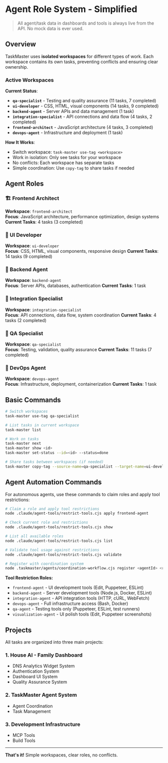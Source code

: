 # Agent Role System - Simplified

> All agent/task data in dashboards and tools is always live from the API. No mock data is ever used.

## Overview

TaskMaster uses **isolated workspaces** for different types of work. Each workspace contains its own tasks, preventing conflicts and ensuring clear ownership.

### Active Workspaces

**Current Status**:
- **`qa-specialist`** - Testing and quality assurance (11 tasks, 7 completed)
- **`ui-developer`** - CSS, HTML, visual components (14 tasks, 9 completed)  
- **`backend-agent`** - Server APIs and data management (1 task)
- **`integration-specialist`** - API connections and data flow (4 tasks, 2 completed)
- **`frontend-architect`** - JavaScript architecture (4 tasks, 3 completed)
- **`devops-agent`** - Infrastructure and deployment (1 task)

**How It Works**:
- Switch workspace: `task-master use-tag <workspace>`
- Work in isolation: Only see tasks for your workspace
- No conflicts: Each workspace has separate tasks
- Simple coordination: Use `copy-tag` to share tasks if needed

## Agent Roles

### 🏗️ Frontend Architect
**Workspace**: `frontend-architect`  
**Focus**: JavaScript architecture, performance optimization, design systems
**Current Tasks**: 4 tasks (3 completed)

### 🎨 UI Developer
**Workspace**: `ui-developer`  
**Focus**: CSS, HTML, visual components, responsive design
**Current Tasks**: 14 tasks (9 completed)

### 🔧 Backend Agent
**Workspace**: `backend-agent`  
**Focus**: Server APIs, databases, authentication
**Current Tasks**: 1 task

### 🔌 Integration Specialist
**Workspace**: `integration-specialist`  
**Focus**: API connections, data flow, system coordination
**Current Tasks**: 4 tasks (2 completed)

### 🧪 QA Specialist
**Workspace**: `qa-specialist`  
**Focus**: Testing, validation, quality assurance
**Current Tasks**: 11 tasks (7 completed)

### 🚀 DevOps Agent
**Workspace**: `devops-agent`  
**Focus**: Infrastructure, deployment, containerization
**Current Tasks**: 1 task

## Basic Commands

```bash
# Switch workspaces
task-master use-tag qa-specialist

# List tasks in current workspace
task-master list

# Work on tasks
task-master next
task-master show <id>
task-master set-status --id=<id> --status=done

# Share tasks between workspaces (if needed)
task-master copy-tag --source-name=qa-specialist --target-name=ui-developer
```

## Agent Automation Commands

For autonomous agents, use these commands to claim roles and apply tool restrictions:

```bash
# Claim a role and apply tool restrictions
node .claude/agent-tools/restrict-tools.cjs apply frontend-agent

# Check current role and restrictions
node .claude/agent-tools/restrict-tools.cjs show

# List all available roles
node .claude/agent-tools/restrict-tools.cjs list

# Validate tool usage against restrictions
node .claude/agent-tools/restrict-tools.cjs validate

# Register with coordination system
node .taskmaster/agents/coordination-workflow.cjs register <agentId> <roleName>
```

**Tool Restriction Roles:**
- `frontend-agent` - UI development tools (Edit, Puppeteer, ESLint)
- `backend-agent` - Server development tools (Node.js, Docker, ESLint)
- `integration-agent` - API integration tools (HTTP, cURL, WebFetch)
- `devops-agent` - Full infrastructure access (Bash, Docker)
- `qa-agent` - Testing tools only (Puppeteer, ESLint, test runners)
- `visualization-agent` - UI polish tools (Edit, Puppeteer screenshots)

## Projects

All tasks are organized into three main projects:

### 1. House AI - Family Dashboard
- DNS Analytics Widget System
- Authentication System
- Dashboard UI System
- Quality Assurance System

### 2. TaskMaster Agent System
- Agent Coordination
- Task Management

### 3. Development Infrastructure
- MCP Tools
- Build Tools

---

**That's it!** Simple workspaces, clear roles, no conflicts.
